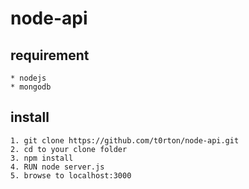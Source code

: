 # node-api
## requirement
	* nodejs
	* mongodb
## install
	1. git clone https://github.com/t0rton/node-api.git
	2. cd to your clone folder
	3. npm install
	4. RUN node server.js
	5. browse to localhost:3000
